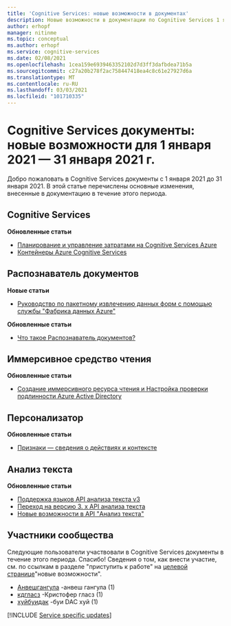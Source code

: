 ```yaml
---
title: 'Cognitive Services: новые возможности в документах'
description: Новые возможности в документации по Cognitive Services 1 января 2021-31 января 2021.
author: erhopf
manager: nitinme
ms.topic: conceptual
ms.author: erhopf
ms.service: cognitive-services
ms.date: 02/08/2021
ms.openlocfilehash: 1cea159e6939463352102d7d3ff3dafbdea71b5a
ms.sourcegitcommit: c27a20b278f2ac758447418ea4c8c61e27927d6a
ms.translationtype: MT
ms.contentlocale: ru-RU
ms.lasthandoff: 03/03/2021
ms.locfileid: "101710335"
---
```

# <a name="cognitive-services-docs-whats-new-for-january-1-2021---january-31-2021"></a>Cognitive Services документы: новые возможности для 1 января 2021 — 31 января 2021 г.

Добро пожаловать в Cognitive Services документы с 1 января 2021 до 31 января 2021. В этой статье перечислены основные изменения, внесенные в документацию в течение этого периода.

## <a name="cognitive-services"></a>Cognitive Services

**Обновленные статьи**

- [Планирование и управление затратами на Cognitive Services Azure](plan-manage-costs.md)
- [Контейнеры Azure Cognitive Services](cognitive-services-container-support.md)

## <a name="form-recognizer"></a>Распознаватель документов

**Новые статьи**

- [Руководство по пакетному извлечению данных форм с помощью службы "Фабрика данных Azure"](./form-recognizer/tutorial-bulk-processing.md)

**Обновленные статьи**

- [Что такое Распознаватель документов?](./form-recognizer/overview.md)

## <a name="immersive-reader"></a>Иммерсивное средство чтения

**Обновленные статьи**

- [Создание иммерсивного ресурса чтения и Настройка проверки подлинности Azure Active Directory](./immersive-reader/how-to-create-immersive-reader.md)

## <a name="personalizer"></a>Персонализатор

**Обновленные статьи**

- [Признаки — сведения о действиях и контексте](./personalizer/concepts-features.md)

## <a name="text-analytics"></a>Анализ текста

**Обновленные статьи**

- [Поддержка языков API анализа текста v3](./text-analytics/language-support.md)
- [Переход на версию 3. x API анализа текста](./text-analytics/migration-guide.md)
- [Новые возможности в API "Анализ текста"](./text-analytics/whats-new.md)

## <a name="community-contributors"></a>Участники сообщества

Следующие пользователи участвовали в Cognitive Services документы в течение этого периода. Спасибо! Сведения о том, как внести участие, см. по ссылкам в разделе "приступить к работе" на [целевой странице](index.yml)"новые возможности".

- [Анвешгангула](https://github.com/AnweshGangula) -анвеш гангула (1)
- [кдгласз](https://github.com/cdglasz) -Кристофер гласз (1)
- [хуйбуидак](https://github.com/huybuidac) -буи DAC хуй (1)

[!INCLUDE [Service specific updates](./includes/service-specific-updates.md)]